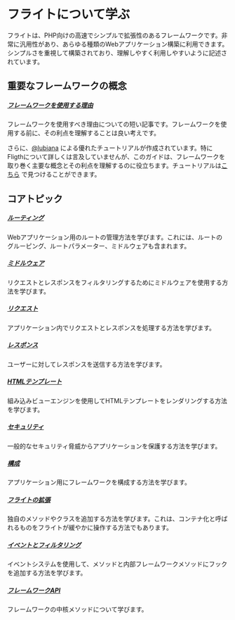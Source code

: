 # フライトについて学ぶ

フライトは、PHP向けの高速でシンプルで拡張性のあるフレームワークです。非常に汎用性があり、あらゆる種類のWebアプリケーション構築に利用できます。シンプルさを重視して構築されており、理解しやすく利用しやすいように記述されています。

## 重要なフレームワークの概念

##### [フレームワークを使用する理由](/learn/why-frameworks)

フレームワークを使用すべき理由についての短い記事です。フレームワークを使用する前に、その利点を理解することは良い考えです。

さらに、[@lubiana](https://git.php.fail/lubiana) による優れたチュートリアルが作成されています。特にFligthについて詳しくは言及していませんが、このガイドは、フレームワークを取り巻く主要な概念とその利点を理解するのに役立ちます。チュートリアルは[こちら](https://git.php.fail/lubiana/no-framework-tutorial/src/branch/master/04-development-helpers.md) で見つけることができます。

## コアトピック

##### [ルーティング](/learn/routing)

Webアプリケーション用のルートの管理方法を学びます。これには、ルートのグルーピング、ルートパラメーター、ミドルウェアも含まれます。

##### [ミドルウェア](/learn/middleware)

リクエストとレスポンスをフィルタリングするためにミドルウェアを使用する方法を学びます。

##### [リクエスト](/learn/requests)

アプリケーション内でリクエストとレスポンスを処理する方法を学びます。

##### [レスポンス](/learn/responses)

ユーザーに対してレスポンスを送信する方法を学びます。

##### [HTMLテンプレート](/learn/templates)

組み込みビューエンジンを使用してHTMLテンプレートをレンダリングする方法を学びます。

##### [セキュリティ](/learn/security)

一般的なセキュリティ脅威からアプリケーションを保護する方法を学びます。

##### [構成](/learn/configuration)

アプリケーション用にフレームワークを構成する方法を学びます。

##### [フライトの拡張](/learn/extending)

独自のメソッドやクラスを追加する方法を学びます。これは、コンテナ化と呼ばれるものをフライトが緩やかに操作する方法でもあります。

##### [イベントとフィルタリング](/learn/filtering)

イベントシステムを使用して、メソッドと内部フレームワークメソッドにフックを追加する方法を学びます。

##### [フレームワークAPI](/learn/api)

フレームワークの中核メソッドについて学びます。